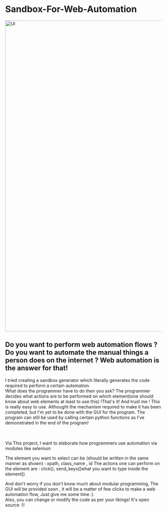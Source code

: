 # Sandbox-For-Web-Automation


<img width="996" alt="UI" src="https://user-images.githubusercontent.com/72745185/134123023-26233b46-2173-43bb-bdb9-d68fa49d8ca9.png">

<h2>Do you want to perform web automation flows ? Do you want to automate the manual things a person does on the internet ? Web automation is the answer for that!</h2>


I tried creating a sandbox generator which literally generates the code required to perform a certain automation. <br/>
What does the programmer have to do then you ask? The programmer decides what actions are to be performed on which element(one should know about web elements at least to use this) !That's it! And trust me ! This is really easy to use. Althought the mechanism required to make it has been completed, but I'm yet to be done with the GUI for the program. The program can still be used by calling certain python functions as I've demonstrated in the end of the program!

<br/><br/>
Via This project, I want to elaborate how programmers use automation via modules like selenium 
<br/>

The element you want to select can be (should be written in the same manner as shown) : xpath, class_name , id
The actions one can perform on the element are : click(), send_keys([what you want to type inside the element])

And don't worry if you don't know much about modular programming, The GUI will be provided soon , it will be a matter of few clicks to make a web automation flow, Just give me some time :).
<br/>
Also, you can change or modify the code as per your likings! It's open source :)!
